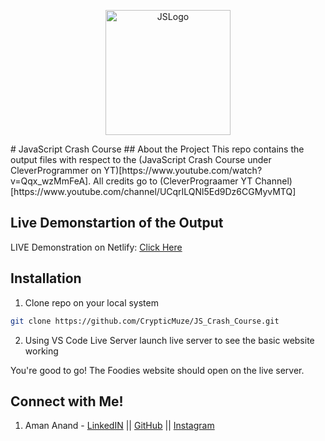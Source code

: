 <p align="center">
<img src="https://github.com/CrypticMuze/" alt="JSLogo" height=200px width=200px/>
</p>
# JavaScript Crash Course
## About the Project
This repo contains the output files with respect to the (JavaScript Crash Course under CleverProgrammer on YT)[https://www.youtube.com/watch?v=Qqx_wzMmFeA]. All credits go to (CleverPrograamer YT Channel)[https://www.youtube.com/channel/UCqrILQNl5Ed9Dz6CGMyvMTQ]

## Live Demonstartion of the Output

  LIVE Demonstration on Netlify: [Click Here](https://google.com)

## Installation

1. Clone repo on your local system

```bash
git clone https://github.com/CrypticMuze/JS_Crash_Course.git
```
2. Using VS Code Live Server launch live server to see the basic website working

You're good to go! The Foodies website should open on the live server.

## Connect with Me!
1. Aman Anand - [LinkedIN](https://www.linkedin.com/in/amanxanand/) || [GitHub](https://github.com/aman-anand1906) || [Instagram](https://www.instagram.com/aman_anand_619/")